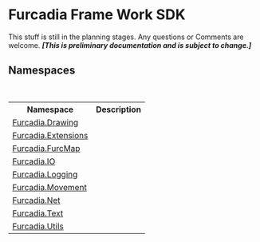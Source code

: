 # Furcadia Frame Work SDK
This stuff is still in the planning stages. Any questions or Comments are welcome. _**\[This is preliminary documentation and is subject to change.\]**_


## Namespaces
&nbsp;<table><tr><th>Namespace</th><th>Description</th></tr><tr><td><a href="G_Furcadia_Drawing">Furcadia.Drawing</a></td><td></td></tr><tr><td><a href="N_Furcadia_Extensions">Furcadia.Extensions</a></td><td></td></tr><tr><td><a href="N_Furcadia_FurcMap">Furcadia.FurcMap</a></td><td></td></tr><tr><td><a href="N_Furcadia_IO">Furcadia.IO</a></td><td></td></tr><tr><td><a href="N_Furcadia_Logging">Furcadia.Logging</a></td><td></td></tr><tr><td><a href="N_Furcadia_Movement">Furcadia.Movement</a></td><td></td></tr><tr><td><a href="G_Furcadia_Net">Furcadia.Net</a></td><td></td></tr><tr><td><a href="N_Furcadia_Text">Furcadia.Text</a></td><td></td></tr><tr><td><a href="N_Furcadia_Utils">Furcadia.Utils</a></td><td></td></tr></table>&nbsp;
